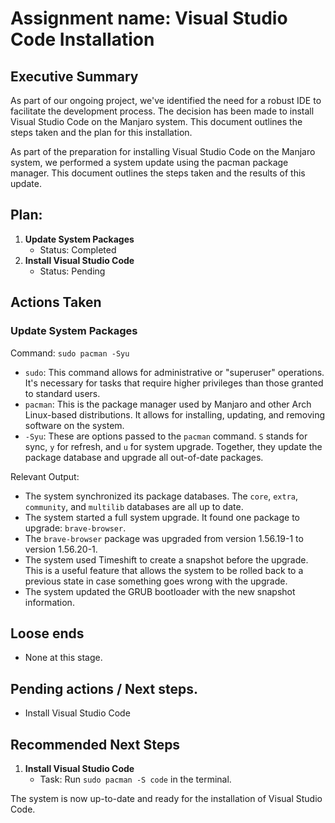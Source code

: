 # Assignment name: Visual Studio Code Installation

## Executive Summary 

As part of our ongoing project, we've identified the need for a robust IDE to facilitate the development process. The decision has been made to install Visual Studio Code on the Manjaro system. This document outlines the steps taken and the plan for this installation.

As part of the preparation for installing Visual Studio Code on the Manjaro system, we performed a system update using the pacman package manager. This document outlines the steps taken and the results of this update.

## Plan: 

1. **Update System Packages**
   - Status: Completed
2. **Install Visual Studio Code**
   - Status: Pending

## Actions Taken 

### Update System Packages

Command: `sudo pacman -Syu`

- `sudo`: This command allows for administrative or "superuser" operations. It's necessary for tasks that require higher privileges than those granted to standard users.
- `pacman`: This is the package manager used by Manjaro and other Arch Linux-based distributions. It allows for installing, updating, and removing software on the system.
- `-Syu`: These are options passed to the `pacman` command. `S` stands for sync, `y` for refresh, and `u` for system upgrade. Together, they update the package database and upgrade all out-of-date packages.

Relevant Output:

- The system synchronized its package databases. The `core`, `extra`, `community`, and `multilib` databases are all up to date.
- The system started a full system upgrade. It found one package to upgrade: `brave-browser`.
- The `brave-browser` package was upgraded from version 1.56.19-1 to version 1.56.20-1.
- The system used Timeshift to create a snapshot before the upgrade. This is a useful feature that allows the system to be rolled back to a previous state in case something goes wrong with the upgrade.
- The system updated the GRUB bootloader with the new snapshot information.

## Loose ends

- None at this stage.

## Pending actions  / Next steps.

- Install Visual Studio Code

## Recommended Next Steps 

1. **Install Visual Studio Code**
   - Task: Run `sudo pacman -S code` in the terminal.

The system is now up-to-date and ready for the installation of Visual Studio Code.
